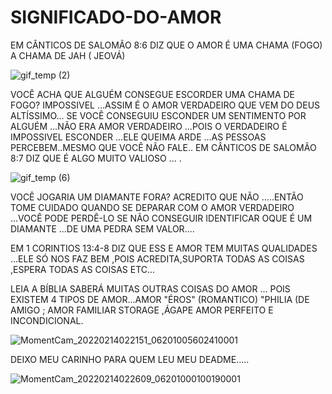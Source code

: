 # SIGNIFICADO-DO-AMOR

EM  CÂNTICOS DE SALOMÃO 8:6 DIZ QUE O AMOR É UMA CHAMA (FOGO)  A CHAMA DE JAH ( JEOVÁ)  

![gif_temp (2)](https://user-images.githubusercontent.com/96752968/153801595-2a8b39d2-a430-42de-bed6-1af5c31aa569.gif)


VOCÊ ACHA QUE ALGUÉM CONSEGUE ESCORDER UMA CHAMA DE FOGO?
IMPOSSIVEL ...ASSIM É O AMOR VERDADEIRO QUE VEM DO DEUS ALTÍSSIMO...
SE VOCÊ CONSEGUIU ESCONDER UM SENTIMENTO POR ALGUÉM ...NÃO ERA AMOR VERDADEIRO ...POIS O VERDADEIRO É IMPOSSIVEL ESCONDER ...ELE QUEIMA ARDE ...AS PESSOAS PERCEBEM..MESMO QUE VOCÊ NÃO FALE..
EM CÂNTICOS DE SALOMÃO 8:7  DIZ QUE É ALGO MUITO VALIOSO ...
.

![gif_temp (6)](https://user-images.githubusercontent.com/96752968/153802447-d6f79e47-809b-4bbe-bef8-b8d12935a1aa.gif)


VOCÊ JOGARIA UM DIAMANTE FORA?  ACREDITO QUE NÃO .....ENTÃO TOME CUIDADO QUANDO SE DEPARAR  COM  O AMOR VERDADEIRO ...VOCÊ PODE PERDÊ-LO SE NÃO CONSEGUIR IDENTIFICAR  OQUE É UM DIAMANTE ...DE UMA PEDRA SEM VALOR....

EM  1 CORINTIOS 13:4-8  DIZ QUE ESS E AMOR TEM MUITAS QUALIDADES ...ELE SÓ NOS FAZ BEM ,POIS ACREDITA,SUPORTA TODAS AS COISAS ,ESPERA TODAS AS COISAS ETC...

LEIA A BÍBLIA SABERÁ MUITAS OUTRAS  COISAS DO AMOR ...
POIS EXISTEM 4 TIPOS DE AMOR...AMOR "ÉROS" (ROMANTICO) "PHILIA (DE AMIGO ; AMOR FAMILIAR STORAGE ,ÁGAPE AMOR PERFEITO E INCONDICIONAL.

![MomentCam_20220214022151_06201005602410001](https://user-images.githubusercontent.com/96752968/153805795-67d69040-fecf-4bb8-9771-8615f7c197b3.gif)

DEIXO MEU CARINHO PARA QUEM LEU MEU DEADME.....

![MomentCam_20220214022609_06201000100190001](https://user-images.githubusercontent.com/96752968/153805923-43c133df-461f-4039-aed0-53ad491df034.gif)

